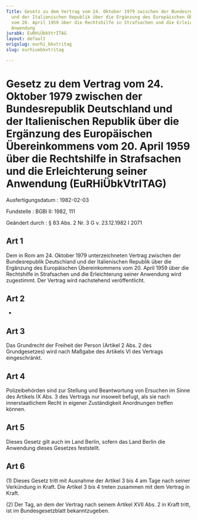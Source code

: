 ```yaml
---
Title: Gesetz zu dem Vertrag vom 24. Oktober 1979 zwischen der Bundesrepublik Deutschland
  und der Italienischen Republik über die Ergänzung des Europäischen Übereinkommens
  vom 20. April 1959 über die Rechtshilfe in Strafsachen und die Erleichterung seiner
  Anwendung
jurabk: EuRHiÜbkVtrITAG
layout: default
origslug: eurhi_bkvtritag
slug: eurhiuebkvtritag

---
```


# Gesetz zu dem Vertrag vom 24. Oktober 1979 zwischen der Bundesrepublik Deutschland und der Italienischen Republik über die Ergänzung des Europäischen Übereinkommens vom 20. April 1959 über die Rechtshilfe in Strafsachen und die Erleichterung seiner Anwendung (EuRHiÜbkVtrITAG)

Ausfertigungsdatum
:   1982-02-03

Fundstelle
:   BGBl II: 1982, 111

Geändert durch
:   § 83 Abs. 2 Nr. 3 G v. 23.12.1982 I 2071

## Art 1

Dem in Rom am 24. Oktober 1979 unterzeichneten Vertrag zwischen der
Bundesrepublik Deutschland und der Italienischen Republik über die
Ergänzung des Europäischen Übereinkommens vom 20. April 1959 über die
Rechtshilfe in Strafsachen und die Erleichterung seiner Anwendung wird
zugestimmt. Der Vertrag wird nachstehend veröffentlicht.

## Art 2

-

## Art 3

Das Grundrecht der Freiheit der Person (Artikel 2 Abs. 2 des
Grundgesetzes) wird nach Maßgabe des Artikels VI des Vertrags
eingeschränkt.

## Art 4

Polizeibehörden sind zur Stellung und Beantwortung von Ersuchen im
Sinne des Artikels IX Abs. 3 des Vertrags nur insoweit befugt, als sie
nach innerstaatlichem Recht in eigener Zuständigkeit Anordnungen
treffen können.

## Art 5

Dieses Gesetz gilt auch im Land Berlin, sofern das Land Berlin die
Anwendung dieses Gesetzes feststellt.

## Art 6

(1) Dieses Gesetz tritt mit Ausnahme der Artikel 3 bis 4 am Tage nach
seiner Verkündung in Kraft. Die Artikel 3 bis 4 treten zusammen mit
dem Vertrag in Kraft.

(2) Der Tag, an dem der Vertrag nach seinem Artikel XVII Abs. 2 in
Kraft tritt, ist im Bundesgesetzblatt bekanntzugeben.

